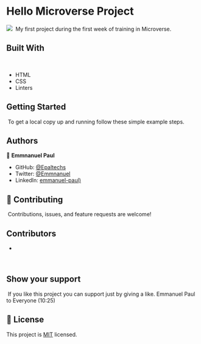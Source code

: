 # Hello Microverse Project
![](https://img.shields.io/badge/Microverse-blueviolet)
​
My first project during the first week of training in Microverse.
​
## Built With
​
- HTML 
- CSS
- Linters
​
​
​
## Getting Started
​
To get a local copy up and running follow these simple example steps.
​
## Authors

👤 **Emmnanuel Paul**
- GitHub: [@Epaltechs](https://github.com/Epaltechs)
- Twitter: [@Emmnanuel](https://twitter.com/@epaltechs) 
- LinkedIn: [emmanuel-paul)](https://www.linkedin.com/in/emmanuel-paul-a2bab7b4/)

## :handshake: Contributing
​
Contributions, issues, and feature requests are welcome!
​
## Contributors
- 
​
## Show your support
​
If you like this project you can support just by giving a like.
Emmanuel Paul to Everyone (10:25)

## 📝 License

This project is [MIT](./MIT.md) licensed.
